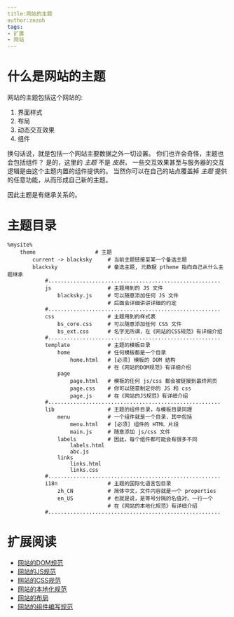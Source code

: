 ```yaml
---
title:网站的主题
author:zozoh
tags:
- 扩展
- 网站
---
```


# 什么是网站的主题

网站的主题包括这个网站的:

1. 界面样式
2. 布局
3. 动态交互效果
4. 组件

换句话说，就是包括一个网站主要数据之外一切设置。 你们也许会奇怪，主题也会包括组件？
是的，这里的 *主题* 不是 *皮肤*，
一些交互效果甚至与服务器的交互逻辑是由这个主题内置的组件提供的。
当然你可以在自己的站点覆盖掉 *主题* 提供的任意功能，从而形成自己新的主题。

因此主题是有继承关系的。

# 主题目录

```
%mysite%
    theme                   # 主题
        current -> blacksky     # 当前主题链接至某一个备选主题
        blacksky                # 备选主题, 元数据 ptheme 指向自己从什么主题继承
            #.......................................................
            js                  # 主题用到的 JS 文件
                blacksky.js     # 可以随意添加任何 JS 文件
                                # 后面会详细讲讲详细的约定
            #.......................................................
            css                 # 主题用到的样式表
                bs_core.css     # 可以随意添加任何 CSS 文件
                bs_ext.css      # 名字无所谓，在《网站的CSS规范》有详细介绍
            #.......................................................
            template            # 主题的模板目录
                home            # 任何模板都是一个目录
                    home.html   # [必须] 模板的 DOM 结构
                                # 在《网站的DOM规范》有详细介绍
                page            
                    page.html   # 模板的任何 js/css 都会被链接到最终网页
                    page.css    # 你可以随意制定你的 JS 和 css
                    page.js     # 在《网站的JS规范》有详细介绍
            #.......................................................
            lib                 # 主题的组件目录，与模板目录同理
                menu            # 一个组件就是一个目录，其中包括
                    menu.html   # [必须] 组件的 HTML 片段
                    main.js     # 随意添加 js/css 文件
                labels          # 因此，每个组件都可能会有很多不同
                    labels.html
                    abc.js
                links
                    links.html
                    links.css
            #.......................................................
            i18n                # 主题的国际化语言包目录
                zh_CN           # 简体中文，文件内容就是一个 properties
                en_US           # 也就是说，是等号分隔的名值对，一行一个
                                # 在《网站的本地化规范》有详细介绍
            #.......................................................
```


# 扩展阅读

* [网站的DOM规范][dom]
* [网站的JS规范][js]
* [网站的CSS规范][css]
* [网站的本地化规范][i18n]
* [网站的布局][theme]
* [网站的组件编写规范][lib]


[theme]:  ext_site_theme.md      "网站的主题"
[dom]:    ext_site_rule_dom.md   "网站的DOM规范"
[js]:     ext_site_rule_js.md    "网站的JS规范"
[css]:    ext_site_rule_css.md   "网站的CSS规范"
[i18n]:   ext_site_rule_i18n.md  "网站的本地化规范"
[layout]: ext_site_layout.md     "网站的布局"
[lib]:    ext_site_lib.md        "网站的组件编写规范"


